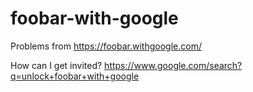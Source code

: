 # foobar-with-google
Problems from https://foobar.withgoogle.com/

How can I get invited?
https://www.google.com/search?q=unlock+foobar+with+google
